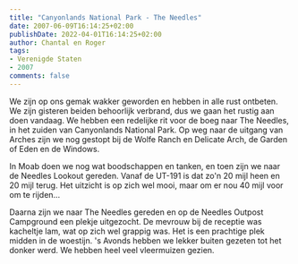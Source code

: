 ```yaml
---
title: "Canyonlands National Park - The Needles"
date: 2007-06-09T16:14:25+02:00
publishDate: 2022-04-01T16:14:25+02:00
author: Chantal en Roger
tags:
- Verenigde Staten
- 2007
comments: false
---
```


We zijn op ons gemak wakker geworden en hebben in alle rust ontbeten. We zijn gisteren beiden behoorlijk verbrand, dus we gaan het rustig aan doen vandaag. We hebben een redelijke rit voor de boeg naar The Needles, in het zuiden van Canyonlands National Park. Op weg naar de uitgang van Arches zijn we nog gestopt bij de Wolfe Ranch en Delicate Arch, de Garden of Eden en de Windows.

In Moab doen we nog wat boodschappen en tanken, en toen zijn we naar de Needles Lookout gereden. Vanaf de UT-191 is dat zo'n 20 mijl heen en 20 mijl terug. Het uitzicht is op zich wel mooi, maar om er nou 40 mijl voor om te rijden...

Daarna zijn we naar The Needles gereden en op de Needles Outpost Campground een plekje uitgezocht. De mevrouw bij de receptie was kacheltje lam, wat op zich wel grappig was. Het is een prachtige plek midden in de woestijn. 's Avonds hebben we lekker buiten gezeten tot het donker werd. We hebben heel veel vleermuizen gezien.

